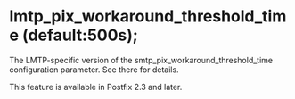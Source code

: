 # lmtp_pix_workaround_threshold_time (default:500s); 

 The LMTP-specific version of the smtp_pix_workaround_threshold_time
configuration parameter.  See there for details. 

 This feature is available in Postfix 2.3 and later. 


